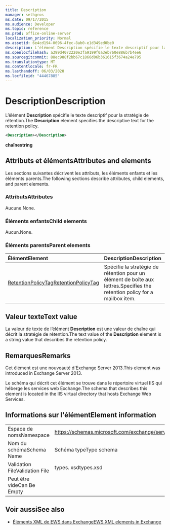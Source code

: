 ```yaml
---
title: Description
manager: sethgros
ms.date: 09/17/2015
ms.audience: Developer
ms.topic: reference
ms.prod: office-online-server
localization_priority: Normal
ms.assetid: 6e4cd194-0696-4fec-8ab0-e1d349ed0be0
description: L’élément Description spécifie le texte descriptif pour la stratégie de rétention.
ms.openlocfilehash: a399d4072220e3fa9199f0a3eb760e886b7b4ee6
ms.sourcegitcommit: 88ec988f2bb67c1866d06b361615f3674a24e795
ms.translationtype: MT
ms.contentlocale: fr-FR
ms.lasthandoff: 06/03/2020
ms.locfileid: "44467885"
---
```

# <a name="description"></a><span data-ttu-id="5a888-103">Description</span><span class="sxs-lookup"><span data-stu-id="5a888-103">Description</span></span>

<span data-ttu-id="5a888-104">L’élément **Description** spécifie le texte descriptif pour la stratégie de rétention.</span><span class="sxs-lookup"><span data-stu-id="5a888-104">The **Description** element specifies the descriptive text for the retention policy.</span></span> 
  
```XML
<Description></Description>
```

 <span data-ttu-id="5a888-105">**chaîne**</span><span class="sxs-lookup"><span data-stu-id="5a888-105">**string**</span></span>
## <a name="attributes-and-elements"></a><span data-ttu-id="5a888-106">Attributs et éléments</span><span class="sxs-lookup"><span data-stu-id="5a888-106">Attributes and elements</span></span>

<span data-ttu-id="5a888-107">Les sections suivantes décrivent les attributs, les éléments enfants et les éléments parents.</span><span class="sxs-lookup"><span data-stu-id="5a888-107">The following sections describe attributes, child elements, and parent elements.</span></span>
  
### <a name="attributes"></a><span data-ttu-id="5a888-108">Attributs</span><span class="sxs-lookup"><span data-stu-id="5a888-108">Attributes</span></span>

<span data-ttu-id="5a888-109">Aucune.</span><span class="sxs-lookup"><span data-stu-id="5a888-109">None.</span></span>
  
### <a name="child-elements"></a><span data-ttu-id="5a888-110">Éléments enfants</span><span class="sxs-lookup"><span data-stu-id="5a888-110">Child elements</span></span>

<span data-ttu-id="5a888-111">Aucun.</span><span class="sxs-lookup"><span data-stu-id="5a888-111">None.</span></span>
  
### <a name="parent-elements"></a><span data-ttu-id="5a888-112">Éléments parents</span><span class="sxs-lookup"><span data-stu-id="5a888-112">Parent elements</span></span>

|<span data-ttu-id="5a888-113">**Élément**</span><span class="sxs-lookup"><span data-stu-id="5a888-113">**Element**</span></span>|<span data-ttu-id="5a888-114">**Description**</span><span class="sxs-lookup"><span data-stu-id="5a888-114">**Description**</span></span>|
|:-----|:-----|
|[<span data-ttu-id="5a888-115">RetentionPolicyTag</span><span class="sxs-lookup"><span data-stu-id="5a888-115">RetentionPolicyTag</span></span>](retentionpolicytag.md) <br/> |<span data-ttu-id="5a888-116">Spécifie la stratégie de rétention pour un élément de boîte aux lettres.</span><span class="sxs-lookup"><span data-stu-id="5a888-116">Specifies the retention policy for a mailbox item.</span></span>  <br/> |
   
## <a name="text-value"></a><span data-ttu-id="5a888-117">Valeur texte</span><span class="sxs-lookup"><span data-stu-id="5a888-117">Text value</span></span>

<span data-ttu-id="5a888-118">La valeur de texte de l’élément **Description** est une valeur de chaîne qui décrit la stratégie de rétention.</span><span class="sxs-lookup"><span data-stu-id="5a888-118">The text value of the **Description** element is a string value that describes the retention policy.</span></span> 
  
## <a name="remarks"></a><span data-ttu-id="5a888-119">Remarques</span><span class="sxs-lookup"><span data-stu-id="5a888-119">Remarks</span></span>

<span data-ttu-id="5a888-120">Cet élément est une nouveauté d'Exchange Server 2013.</span><span class="sxs-lookup"><span data-stu-id="5a888-120">This element was introduced in Exchange Server 2013.</span></span>
  
<span data-ttu-id="5a888-121">Le schéma qui décrit cet élément se trouve dans le répertoire virtuel IIS qui héberge les services web Exchange.</span><span class="sxs-lookup"><span data-stu-id="5a888-121">The schema that describes this element is located in the IIS virtual directory that hosts Exchange Web Services.</span></span>
  
## <a name="element-information"></a><span data-ttu-id="5a888-122">Informations sur l'élément</span><span class="sxs-lookup"><span data-stu-id="5a888-122">Element information</span></span>

|||
|:-----|:-----|
|<span data-ttu-id="5a888-123">Espace de noms</span><span class="sxs-lookup"><span data-stu-id="5a888-123">Namespace</span></span>  <br/> |https://schemas.microsoft.com/exchange/services/2006/types  <br/> |
|<span data-ttu-id="5a888-124">Nom du schéma</span><span class="sxs-lookup"><span data-stu-id="5a888-124">Schema Name</span></span>  <br/> |<span data-ttu-id="5a888-125">Schéma type</span><span class="sxs-lookup"><span data-stu-id="5a888-125">Type schema</span></span>  <br/> |
|<span data-ttu-id="5a888-126">Validation File</span><span class="sxs-lookup"><span data-stu-id="5a888-126">Validation File</span></span>  <br/> |<span data-ttu-id="5a888-127">types. xsd</span><span class="sxs-lookup"><span data-stu-id="5a888-127">types.xsd</span></span>  <br/> |
|<span data-ttu-id="5a888-128">Peut être vide</span><span class="sxs-lookup"><span data-stu-id="5a888-128">Can Be Empty</span></span>  <br/> ||
   
## <a name="see-also"></a><span data-ttu-id="5a888-129">Voir aussi</span><span class="sxs-lookup"><span data-stu-id="5a888-129">See also</span></span>

- [<span data-ttu-id="5a888-130">Éléments XML de EWS dans Exchange</span><span class="sxs-lookup"><span data-stu-id="5a888-130">EWS XML elements in Exchange</span></span>](ews-xml-elements-in-exchange.md)

